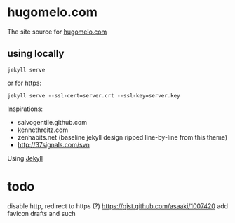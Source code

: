 # hugomelo.com

The site source for [hugomelo.com](https://hugomelo.com)

## using locally
```
jekyll serve
```

or for https:

```
jekyll serve --ssl-cert=server.crt --ssl-key=server.key
```


Inspirations:

- salvogentile.github.com
- kennethreitz.com
- zenhabits.net (baseline jekyll design ripped line-by-line from this theme)
- http://37signals.com/svn


Using [Jekyll](https://github.com/jekyll/jekyll)

# todo
disable http, redirect to https (?)
https://gist.github.com/asaaki/1007420
add favicon
drafts and such

